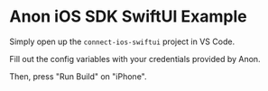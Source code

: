 # Anon iOS SDK SwiftUI Example

Simply open up the `connect-ios-swiftui` project in VS Code.

Fill out the config variables with your credentials provided by Anon.

Then, press "Run Build" on "iPhone".

